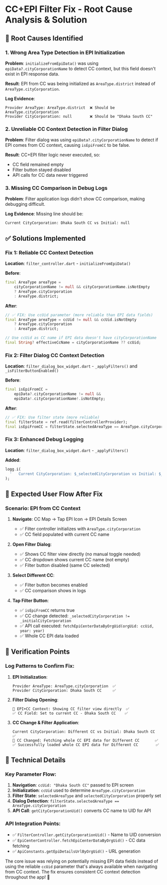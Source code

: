 # CC+EPI Filter Fix - Root Cause Analysis & Solution

## 🐛 **Root Causes Identified**

### 1. **Wrong Area Type Detection in EPI Initialization**

**Problem**: `initializeFromEpiData()` was using `epiData?.cityCorporationName` to detect CC context, but this field doesn't exist in EPI response data.

**Result**: EPI from CC was being initialized as `AreaType.district` instead of `AreaType.cityCorporation`.

**Log Evidence**:

```
Provider AreaType: AreaType.district  ❌ Should be AreaType.cityCorporation
Provider CityCorporation: null        ❌ Should be "Dhaka South CC"
```

### 2. **Unreliable CC Context Detection in Filter Dialog**

**Problem**: Filter dialog was using `epiData?.cityCorporationName` to detect if EPI comes from CC context, causing `isEpiFromCC` to be false.

**Result**: CC+EPI filter logic never executed, so:

- CC field remained empty
- Filter button stayed disabled
- API calls for CC data never triggered

### 3. **Missing CC Comparison in Debug Logs**

**Problem**: Filter application logs didn't show CC comparison, making debugging difficult.

**Log Evidence**: Missing line should be:

```
Current CityCorporation: Dhaka South CC vs Initial: null
```

## ✅ **Solutions Implemented**

### **Fix 1: Reliable CC Context Detection**

**Location**: `filter_controller.dart` - `initializeFromEpiData()`

**Before**:

```dart
final AreaType areaType =
    cityCorporationName != null && cityCorporationName.isNotEmpty
    ? AreaType.cityCorporation
    : AreaType.district;
```

**After**:

```dart
// ✅ FIX: Use ccUid parameter (more reliable than EPI data fields)
final AreaType areaType = ccUid != null && ccUid.isNotEmpty
    ? AreaType.cityCorporation
    : AreaType.district;

// Use ccUid as CC name if EPI data doesn't have cityCorporationName
final String? effectiveCcName = cityCorporationName ?? ccUid;
```

### **Fix 2: Filter Dialog CC Context Detection**

**Location**: `filter_dialog_box_widget.dart` - `_applyFilters()` and `_isFilterButtonEnabled()`

**Before**:

```dart
final isEpiFromCC =
    epiData?.cityCorporationName != null &&
    epiData!.cityCorporationName!.isNotEmpty;
```

**After**:

```dart
// ✅ FIX: Use filter state (more reliable)
final filterState = ref.read(filterControllerProvider);
final isEpiFromCC = filterState.selectedAreaType == AreaType.cityCorporation;
```

### **Fix 3: Enhanced Debug Logging**

**Location**: `filter_dialog_box_widget.dart` - `_applyFilters()`

**Added**:

```dart
logg.i(
  '   Current CityCorporation: $_selectedCityCorporation vs Initial: $_initialCityCorporation',
);
```

## 🔄 **Expected User Flow After Fix**

### **Scenario: EPI from CC Context**

1. **Navigate**: CC Map → Tap EPI Icon → EPI Details Screen

   - ✅ Filter controller initializes with `AreaType.cityCorporation`
   - ✅ CC field populated with current CC name

2. **Open Filter Dialog**:

   - ✅ Shows CC filter view directly (no manual toggle needed)
   - ✅ CC dropdown shows current CC name (not empty)
   - ✅ Filter button disabled (same CC selected)

3. **Select Different CC**:

   - ✅ Filter button becomes enabled
   - ✅ CC comparison shows in logs

4. **Tap Filter Button**:
   - ✅ `isEpiFromCC` returns true
   - ✅ CC change detected: `_selectedCityCorporation != _initialCityCorporation`
   - ✅ API call executed: `fetchEpiCenterDataByOrgUid(orgUid: ccUid, year: year)`
   - ✅ Whole CC EPI data loaded

## 🧪 **Verification Points**

### **Log Patterns to Confirm Fix**:

1. **EPI Initialization**:

   ```
   Provider AreaType: AreaType.cityCorporation  ✅
   Provider CityCorporation: Dhaka South CC     ✅
   ```

2. **Filter Dialog Opening**:

   ```
   🎯 EPI+CC Context: Showing CC filter view directly  ✅
   ✅ CC Field: Set to current CC - Dhaka South CC    ✅
   ```

3. **CC Change & Filter Application**:
   ```
   Current CityCorporation: Different CC vs Initial: Dhaka South CC  ✅
   🔄 CC Changed: Fetching whole CC EPI data for Different CC       ✅
   ✅ Successfully loaded whole CC EPI data for Different CC        ✅
   ```

## 🔧 **Technical Details**

### **Key Parameter Flow**:

1. **Navigation**: `ccUid: "Dhaka South CC"` passed to EPI screen
2. **Initialization**: `ccUid` used to determine `AreaType.cityCorporation`
3. **Filter State**: `selectedAreaType` and `selectedCityCorporation` properly set
4. **Dialog Detection**: `filterState.selectedAreaType == AreaType.cityCorporation`
5. **API Call**: `getCityCorporationUid()` converts CC name to UID for API

### **API Integration Points**:

- ✅ `FilterController.getCityCorporationUid()` - Name to UID conversion
- ✅ `EpiCenterController.fetchEpiCenterDataByOrgUid()` - CC data fetching
- ✅ `ApiConstants.getEpiDetailsUrlByOrgUid()` - URL generation

The core issue was relying on potentially missing EPI data fields instead of using the reliable `ccUid` parameter that's always available when navigating from CC context. The fix ensures consistent CC context detection throughout the app! 🚀

